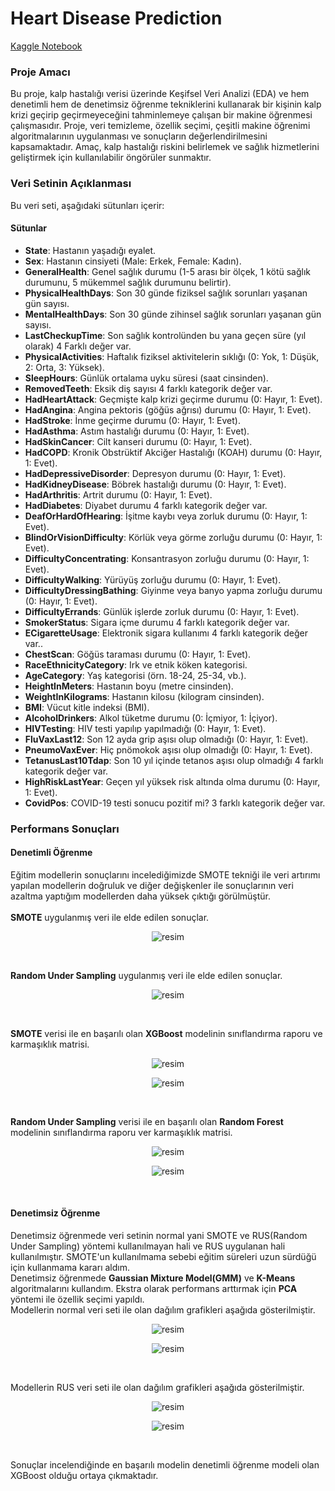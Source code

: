 # Heart Disease Prediction
[Kaggle Notebook](https://www.kaggle.com/code/burhankorkmaz/hearth-disease-eda-supervised-unsupervised-models)
### Proje Amacı
Bu proje, kalp hastalığı verisi üzerinde Keşifsel Veri Analizi (EDA) ve hem denetimli hem de denetimsiz öğrenme tekniklerini kullanarak bir kişinin kalp krizi geçirip geçirmeyeceğini tahminlemeye çalışan bir makine öğrenmesi çalışmasıdır. Proje, veri temizleme, özellik seçimi, çeşitli makine öğrenimi algoritmalarının uygulanması ve sonuçların değerlendirilmesini kapsamaktadır. Amaç, kalp hastalığı riskini belirlemek ve sağlık hizmetlerini geliştirmek için kullanılabilir öngörüler sunmaktır.
### Veri Setinin Açıklanması
Bu veri seti, aşağıdaki sütunları içerir:

#### Sütunlar
- **State**: Hastanın yaşadığı eyalet.
- **Sex**: Hastanın cinsiyeti (Male: Erkek, Female: Kadın).
- **GeneralHealth**: Genel sağlık durumu (1-5 arası bir ölçek, 1 kötü sağlık durumunu, 5 mükemmel sağlık durumunu belirtir).
- **PhysicalHealthDays**: Son 30 günde fiziksel sağlık sorunları yaşanan gün sayısı.
- **MentalHealthDays**: Son 30 günde zihinsel sağlık sorunları yaşanan gün sayısı.
- **LastCheckupTime**: Son sağlık kontrolünden bu yana geçen süre (yıl olarak) 4 Farklı değer var.
- **PhysicalActivities**: Haftalık fiziksel aktivitelerin sıklığı (0: Yok, 1: Düşük, 2: Orta, 3: Yüksek).
- **SleepHours**: Günlük ortalama uyku süresi (saat cinsinden).
- **RemovedTeeth**: Eksik diş sayısı 4 farklı kategorik değer var.
- **HadHeartAttack**: Geçmişte kalp krizi geçirme durumu (0: Hayır, 1: Evet).
- **HadAngina**: Angina pektoris (göğüs ağrısı) durumu (0: Hayır, 1: Evet).
- **HadStroke**: İnme geçirme durumu (0: Hayır, 1: Evet).
- **HadAsthma**: Astım hastalığı durumu (0: Hayır, 1: Evet).
- **HadSkinCancer**: Cilt kanseri durumu (0: Hayır, 1: Evet).
- **HadCOPD**: Kronik Obstrüktif Akciğer Hastalığı (KOAH) durumu (0: Hayır, 1: Evet).
- **HadDepressiveDisorder**: Depresyon durumu (0: Hayır, 1: Evet).
- **HadKidneyDisease**: Böbrek hastalığı durumu (0: Hayır, 1: Evet).
- **HadArthritis**: Artrit durumu (0: Hayır, 1: Evet).
- **HadDiabetes**: Diyabet durumu 4 farklı kategorik değer var.
- **DeafOrHardOfHearing**: İşitme kaybı veya zorluk durumu (0: Hayır, 1: Evet).
- **BlindOrVisionDifficulty**: Körlük veya görme zorluğu durumu (0: Hayır, 1: Evet).
- **DifficultyConcentrating**: Konsantrasyon zorluğu durumu (0: Hayır, 1: Evet).
- **DifficultyWalking**: Yürüyüş zorluğu durumu (0: Hayır, 1: Evet).
- **DifficultyDressingBathing**: Giyinme veya banyo yapma zorluğu durumu (0: Hayır, 1: Evet).
- **DifficultyErrands**: Günlük işlerde zorluk durumu (0: Hayır, 1: Evet).
- **SmokerStatus**: Sigara içme durumu 4 farklı kategorik değer var.
- **ECigaretteUsage**: Elektronik sigara kullanımı 4 farklı kategorik değer var..
- **ChestScan**: Göğüs taraması durumu (0: Hayır, 1: Evet).
- **RaceEthnicityCategory**: Irk ve etnik köken kategorisi.
- **AgeCategory**: Yaş kategorisi (örn. 18-24, 25-34, vb.).
- **HeightInMeters**: Hastanın boyu (metre cinsinden).
- **WeightInKilograms**: Hastanın kilosu (kilogram cinsinden).
- **BMI**: Vücut kitle indeksi (BMI).
- **AlcoholDrinkers**: Alkol tüketme durumu (0: İçmiyor, 1: İçiyor).
- **HIVTesting**: HIV testi yapılıp yapılmadığı (0: Hayır, 1: Evet).
- **FluVaxLast12**: Son 12 ayda grip aşısı olup olmadığı (0: Hayır, 1: Evet).
- **PneumoVaxEver**: Hiç pnömokok aşısı olup olmadığı (0: Hayır, 1: Evet).
- **TetanusLast10Tdap**: Son 10 yıl içinde tetanos aşısı olup olmadığı 4 farklı kategorik değer var.
- **HighRiskLastYear**: Geçen yıl yüksek risk altında olma durumu (0: Hayır, 1: Evet).
- **CovidPos**: COVID-19 testi sonucu pozitif mi? 3 farklı kategorik değer var.

### **Performans Sonuçları**
#### **Denetimli Öğrenme**
Eğitim modellerin sonuçlarını incelediğimizde SMOTE tekniği ile veri artırımı yapılan modellerin doğruluk ve diğer değişkenler ile sonuçlarının veri azaltma yaptığım modellerden daha yüksek çıktığı görülmüştür.<br> <br>
**SMOTE** uygulanmış veri ile elde edilen sonuçlar. <br>
<p align="center">
  <img src="images/1.png" alt="resim" />
</p>
<br>

**Random Under Sampling** uygulanmış veri ile elde edilen sonuçlar. <br>
<p align="center">
  <img src="images/2.png" alt="resim" />
</p>
<br>

**SMOTE** verisi ile en başarılı olan **XGBoost** modelinin sınıflandırma raporu ve karmaşıklık matrisi. <br>
<p align="center">
  <img src="images/xgb1.png" alt="resim" />
</p>
<p align="center">
  <img src="images/xgb2.png" alt="resim" />
</p>
<br>

**Random Under Sampling** verisi ile en başarılı olan **Random Forest** modelinin sınıflandırma raporu ver karmaşıklık matrisi. <br>

<p align="center">
  <img src="images/rf1.png" alt="resim" />
</p>
<p align="center">
  <img src="images/rf2.png" alt="resim" />
</p>
<br>

#### **Denetimsiz Öğrenme**

Denetimsiz öğrenmede veri setinin normal yani SMOTE ve RUS(Random Under Sampling) yöntemi kullanılmayan hali ve RUS uygulanan hali kullanılmıştır. SMOTE'un kullanılmama sebebi eğitim süreleri uzun sürdüğü için kullanmama kararı aldım.
<br>
Denetimsiz öğrenmede **Gaussian Mixture Model(GMM)** ve **K-Means** algoritmalarını kullandım. Ekstra olarak performans arttırmak için **PCA** yöntemi ile özellik seçimi yapıldı. <br>
Modellerin normal veri seti ile olan dağılım grafikleri aşağıda gösterilmiştir. <br>

<p align="center">
  <img src="images/kmeans-normal.png" alt="resim" />
</p>
<p align="center">
  <img src="images/gaussian-normal.png" alt="resim" />
</p>
<br>

Modellerin RUS veri seti ile olan dağılım grafikleri aşağıda gösterilmiştir. <br>

<p align="center">
  <img src="images/kmeans-under.png" alt="resim" />
</p>
<p align="center">
  <img src="images/gaussian-under.png" alt="resim" />
</p>
<br>

Sonuçlar incelendiğinde en başarılı modelin denetimli öğrenme modeli olan XGBoost olduğu ortaya çıkmaktadır.


 



 
